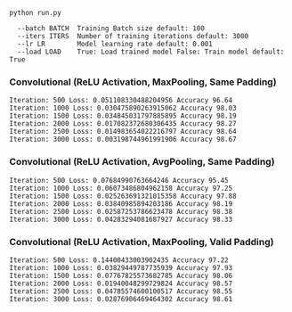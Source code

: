 
```shell
python run.py
```
```shell
  --batch BATCH  Training Batch size default: 100
  --iters ITERS  Number of training iterations default: 3000
  --lr LR        Model learning rate default: 0.001
  --load LOAD    True: Load trained model False: Train model default: True

```

### Convolutional (ReLU Activation, MaxPooling, Same Padding)
```text
Iteration: 500 Loss: 0.051108330488204956 Accuracy 96.64
Iteration: 1000 Loss: 0.030475890263915062 Accuracy 98.03
Iteration: 1500 Loss: 0.034845031797885895 Accuracy 98.19
Iteration: 2000 Loss: 0.017082372680306435 Accuracy 98.27
Iteration: 2500 Loss: 0.014983654022216797 Accuracy 98.64
Iteration: 3000 Loss: 0.003198744961991906 Accuracy 98.67
```

### Convolutional (ReLU Activation, AvgPooling, Same Padding)
```text
Iteration: 500 Loss: 0.07684990763664246 Accuracy 95.45
Iteration: 1000 Loss: 0.06073486804962158 Accuracy 97.25
Iteration: 1500 Loss: 0.025263691321015358 Accuracy 97.88
Iteration: 2000 Loss: 0.03840985894203186 Accuracy 98.19
Iteration: 2500 Loss: 0.02587253786623478 Accuracy 98.38
Iteration: 3000 Loss: 0.04283294081687927 Accuracy 98.33
```

### Convolutional (ReLU Activation, MaxPooling, Valid Padding)
```text
Iteration: 500 Loss: 0.14400433003902435 Accuracy 97.22
Iteration: 1000 Loss: 0.03829449787735939 Accuracy 97.93
Iteration: 1500 Loss: 0.07767825573682785 Accuracy 98.06
Iteration: 2000 Loss: 0.01940048299729824 Accuracy 98.57
Iteration: 2500 Loss: 0.04785574600100517 Accuracy 98.55
Iteration: 3000 Loss: 0.02876906469464302 Accuracy 98.61
```

<!--![Figure_0.png](figures/Figure_0.png)  ![Figure_1.png](figures/Figure_1.png)-->

<!--![Figure_2.png](figures/Figure_2.png) ![Figure_3.png](figures/Figure_3.png)-->

<!--![Figure_4.png](figures/Figure_4.png) ![Figure_5.png](figures/Figure_5.png)-->

<!--![Figure_6.png](figures/Figure_6.png) ![Figure_7.png](figures/Figure_7.png)-->

<!--![Figure_8.png](figures/Figure_8.png) ![Figure_9.png](figures/Figure_9.png)-->

